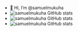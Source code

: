 - 👋 Hi, I’m @samuelmukuha
- ![samuelmukuha GitHub stats](https://github.com/user-attachments/assets/cf766dac-39ba-4068-9520-3dae5d7816ec)
- ![samuelmukuha GitHub stats](https://github.com/user-attachments/assets/e0743d6f-fb8e-4079-9124-b30935acb451)
- ![samuelmukuha GitHub stats](https://github.com/user-attachments/assets/817170f2-2c3b-4e63-9c4c-cdc4b1a2ef34)







<!---
samuelmukuha/samuelmukuha is a ✨ special ✨ repository because its `README.md` (this file) appears on your GitHub profile.
You can click the Preview link to take a look at your changes.
--->
